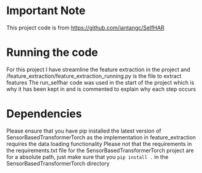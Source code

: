 # Important Note
This project code is from https://github.com/iantangc/SelfHAR
# Running the code 
For this project I have streamline the feature extraction in the project and /feature_extraction/feature_extraction_running.py is the file to extract features
The run_selfhar code was used in the start of the project which is why it has been kept in and is commented to explain why each step occurs 
# Dependencies
Please ensure that you have pip installed the latest version of SensorBasedTransformerTorch as the implementation in feature_extraction requires the data loading functionality
Please not that the requirements in the requirements.txt file for the SensorBasedTransformerTorch project are for a absolute path, just make sure that you `pip install .` in the SensorBasedTransformerTorch directory

